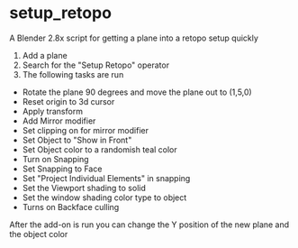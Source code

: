 # setup_retopo
A Blender 2.8x script for getting a plane into a retopo setup quickly

1) Add a plane
2) Search for the "Setup Retopo" operator
3) The following tasks are run

  * Rotate the plane 90 degrees and move the plane out to (1,5,0)
  * Reset origin to 3d cursor
  * Apply transform
  * Add Mirror modifier
  * Set clipping on for mirror modifier
  * Set Object to "Show in Front"
  * Set Object color to a randomish teal color
  * Turn on Snapping
  * Set Snapping to Face
  * Set "Project Individual Elements" in snapping
  * Set the Viewport shading to solid
  * Set the window shading color type to object
  * Turns on Backface culling

After the add-on is run you can change the Y position of the new plane and the object color
